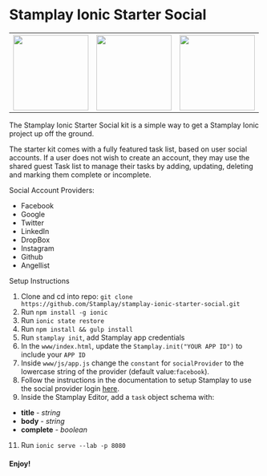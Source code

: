 # Stamplay Ionic Starter Social

<table>
  <tbody>
    <tr>
    <th>
    <img width="150" src="http://s18.postimg.org/oym4hr9sp/Simulator_Screen_Shot_Mar_30_2016_3_28_35_PM.png" />
    </td>
    <th>
    <img width="150" src="http://s18.postimg.org/xi5ifii55/Simulator_Screen_Shot_Mar_30_2016_3_30_02_PM.png" />
    </td>
    <th>
    <img width="150" src="http://s18.postimg.org/9buv4dw0p/Simulator_Screen_Shot_Mar_30_2016_3_30_18_PM.png" />
    </td>
    </tr>
  </tbody>
</table>



The Stamplay Ionic Starter Social kit is a simple way to get a Stamplay Ionic project up off the ground.

The starter kit comes with a fully featured task list, based on user social accounts. If a user does not wish to create an account, they may use the shared guest Task list to manage their tasks by adding, updating, deleting and marking them complete or incomplete.

Social Account Providers:

- Facebook
- Google
- Twitter
- LinkedIn
- DropBox
- Instagram
- Github
- Angellist

Setup Instructions

1. Clone and cd into repo: `git clone https://github.com/Stamplay/stamplay-ionic-starter-social.git`
2. Run `npm install -g ionic`
4. Run `ionic state restore`
5. Run `npm install && gulp install`
6. Run `stamplay init`, add Stamplay app credentials
7. In the `www/index.html`, update the `Stamplay.init("YOUR APP ID")` to include your `APP ID`
8. Inside `www/js/app.js` change the `constant` for `socialProvider` to the lowercase string of the provider (default value:`facebook`).
9. Follow the instructions in the documentation to setup Stamplay to use the social provider login [here](https://stamplay.com/docs/platform/users/authentication).
10. Inside the Stamplay Editor, add a `task` object schema with:
  - **title** - *string*
  - **body** - *string*
  - **complete** - *boolean*
11. Run `ionic serve --lab -p 8080`


#### Enjoy!
